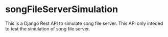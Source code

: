 # songFileServerSimulation
This is a Django Rest API to simulate song file server.
This API only inteded to test the simulation of song file server.


